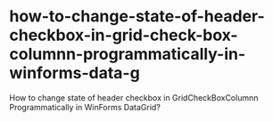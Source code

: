# how-to-change-state-of-header-checkbox-in-grid-check-box-columnn-programmatically-in-winforms-data-g
How to change state of header checkbox in GridCheckBoxColumnn Programmatically in WinForms DataGrid?
